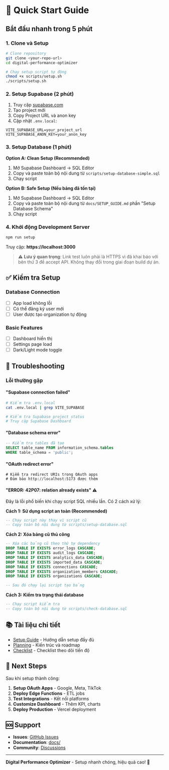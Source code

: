 # 🚀 Quick Start Guide

## Bắt đầu nhanh trong 5 phút

### 1. Clone và Setup
```bash
# Clone repository
git clone <your-repo-url>
cd digital-performance-optimizer

# Chạy setup script tự động
chmod +x scripts/setup.sh
./scripts/setup.sh
```

### 2. Setup Supabase (2 phút)
1. Truy cập [supabase.com](https://supabase.com)
2. Tạo project mới
3. Copy Project URL và anon key
4. Cập nhật `.env.local`:
```env
VITE_SUPABASE_URL=your_project_url
VITE_SUPABASE_ANON_KEY=your_anon_key
```

### 3. Setup Database (1 phút)
**Option A: Clean Setup (Recommended)**
1. Mở Supabase Dashboard → SQL Editor
2. Copy và paste toàn bộ nội dung từ `scripts/setup-database-simple.sql`
3. Chạy script

**Option B: Safe Setup (Nếu bảng đã tồn tại)**
1. Mở Supabase Dashboard → SQL Editor
2. Copy và paste toàn bộ nội dung từ `docs/SETUP_GUIDE.md` phần "Setup Database Schema"
3. Chạy script

### 4. Khởi động Development Server
```bash
npm run setup
```

Truy cập: **https://localhost:3000**

> ⚠️ **Lưu ý quan trọng**: Link test luôn phải là HTTPS vì đã khai báo với bên thứ 3 để accept API. Không thay đổi trong giai đoạn build dự án.

## ✅ Kiểm tra Setup

### Database Connection
- [ ] App load không lỗi
- [ ] Có thể đăng ký user mới
- [ ] User được tạo organization tự động

### Basic Features
- [ ] Dashboard hiển thị
- [ ] Settings page load
- [ ] Dark/Light mode toggle

## 🔧 Troubleshooting

### Lỗi thường gặp

#### "Supabase connection failed"
```bash
# Kiểm tra .env.local
cat .env.local | grep VITE_SUPABASE

# Kiểm tra Supabase project status
# Truy cập Supabase Dashboard
```

#### "Database schema error"
```sql
-- Kiểm tra tables đã tạo
SELECT table_name FROM information_schema.tables 
WHERE table_schema = 'public';
```

#### "OAuth redirect error"
```
# Kiểm tra redirect URIs trong OAuth apps
# Đảm bảo http://localhost:5173 được thêm
```

#### "ERROR: 42P07: relation already exists" ⚠️
Đây là lỗi phổ biến khi chạy script SQL nhiều lần. Có 2 cách xử lý:

**Cách 1: Sử dụng script an toàn (Recommended)**
```sql
-- Chạy script này thay vì script cũ
-- Copy toàn bộ nội dung từ scripts/setup-database.sql
```

**Cách 2: Xóa bảng cũ thủ công**
```sql
-- Xóa các bảng cũ theo thứ tự dependency
DROP TABLE IF EXISTS error_logs CASCADE;
DROP TABLE IF EXISTS audit_logs CASCADE;
DROP TABLE IF EXISTS analytics_data CASCADE;
DROP TABLE IF EXISTS imported_data CASCADE;
DROP TABLE IF EXISTS connections CASCADE;
DROP TABLE IF EXISTS organization_members CASCADE;
DROP TABLE IF EXISTS organizations CASCADE;

-- Sau đó chạy lại script tạo bảng
```

**Cách 3: Kiểm tra trạng thái database**
```sql
-- Chạy script kiểm tra
-- Copy toàn bộ nội dung từ scripts/check-database.sql
```

## 📚 Tài liệu chi tiết

- [Setup Guide](./docs/SETUP_GUIDE.md) - Hướng dẫn setup đầy đủ
- [Planning](./docs/PLANNING.md) - Kiến trúc và roadmap
- [Checklist](./docs/SETUP_CHECKLIST.md) - Checklist theo dõi tiến độ

## 🎯 Next Steps

Sau khi setup thành công:

1. **Setup OAuth Apps** - Google, Meta, TikTok
2. **Deploy Edge Functions** - ETL jobs
3. **Test Integrations** - Kết nối platforms
4. **Customize Dashboard** - Thêm KPI, charts
5. **Deploy Production** - Vercel deployment

## 🆘 Support

- **Issues**: [GitHub Issues](https://github.com/your-repo/issues)
- **Documentation**: [docs/](./docs/)
- **Community**: [Discussions](https://github.com/your-repo/discussions)

---

**Digital Performance Optimizer** - Setup nhanh chóng, hiệu quả cao! 🚀 